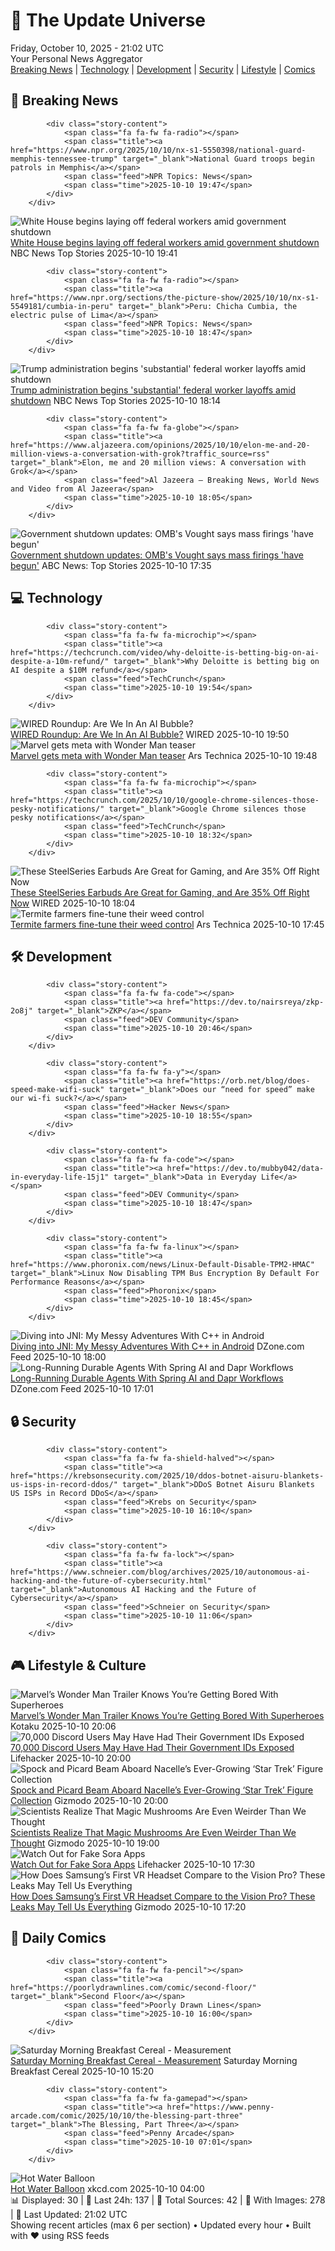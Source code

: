 <!-- Processing 54 RSS feeds at 2025-10-10 21:01:55 UTC -->
<!-- Processing: XKCD -->
<!-- Processing: Saturday Morning Breakfast Cereal -->
<!-- Processing: Penny Arcade -->
<!-- Processing: Poorly Drawn Lines -->
<!-- Processing: Questionable Content -->
<!-- Processing: Dinosaur Comics -->
<!-- Processing: CBC News -->
<!-- Error processing https://rss.cbc.ca/lineup/topstories.xml: The read operation timed out -->
<!-- Processing: Reuters World News -->
<!-- Processing: NBC News Breaking -->
<!-- Processing: Guardian World News -->
<!-- Processing: Sky News World -->
<!-- Processing: WIRED -->
<!-- Processing: Hacker News -->
<!-- Processing: Dev.to -->
<!-- Processing: It's FOSS -->
<!-- Processing: DistroWatch -->
<!-- Processing: Linux.com -->
<!-- Processing: GitHub Blog -->
<!-- Processing: Martin Fowler -->
<!-- Processing: Lifehacker -->
<!-- Processing: Kotaku -->
<!-- Processing: Krebs on Security -->
<!-- Processing: Schneier on Security -->
<!-- Generated 9 new posts out of 23 feeds processed -->
<div class="newspaper-header">
    <h1 class="newspaper-title">📰 The Update Universe</h1>
    <div class="newspaper-date">Friday, October 10, 2025 - 21:02 UTC</div>
    <div class="newspaper-subtitle">Your Personal News Aggregator</div>
</div>

<div class="newspaper-nav">
    <a href="#breaking">Breaking News</a> |
    <a href="#tech">Technology</a> |
    <a href="#dev">Development</a> |
    <a href="#security">Security</a> |
    <a href="#lifestyle">Lifestyle</a> |
    <a href="#webcomics">Comics</a>
</div>

<div class="news-section breaking-news" id="breaking">
<h2 class="section-header">🚨 Breaking News</h2>
<div class="stories-container">
<div class="story">
            
            <div class="story-content">
                <span class="fa fa-fw fa-radio"></span>
                <span class="title"><a href="https://www.npr.org/2025/10/10/nx-s1-5550398/national-guard-memphis-tennessee-trump" target="_blank">National Guard troops begin patrols in Memphis</a></span>
                <span class="feed">NPR Topics: News</span>
                <span class="time">2025-10-10 19:47</span>
            </div>
        </div>
<div class="story">
            <img src="https://media-cldnry.s-nbcnews.com/image/upload/t_fit_1500w/mpx/2704722219/2025_10/1760125295713_now_daily_b_alcindor_layoffs_begin_251010_1920x1080-zoq5aa.jpg" alt="White House begins laying off federal workers amid government shutdown" class="story-image" loading="lazy" onerror="this.style.display='none'">
            <div class="story-content">
                <span class="fa fa-fw fa-broadcast-tower"></span>
                <span class="title"><a href="https://www.nbcnews.com/now/video/white-house-begins-laying-off-federal-workers-amid-government-shutdown-249658437878" target="_blank">White House begins laying off federal workers amid government shutdown</a></span>
                <span class="feed">NBC News Top Stories</span>
                <span class="time">2025-10-10 19:41</span>
            </div>
        </div>
<div class="story">
            
            <div class="story-content">
                <span class="fa fa-fw fa-radio"></span>
                <span class="title"><a href="https://www.npr.org/sections/the-picture-show/2025/10/10/nx-s1-5549181/cumbia-in-peru" target="_blank">Peru: Chicha Cumbia, the electric pulse of Lima</a></span>
                <span class="feed">NPR Topics: News</span>
                <span class="time">2025-10-10 18:47</span>
            </div>
        </div>
<div class="story">
            <img src="https://media-cldnry.s-nbcnews.com/image/upload/t_fit_1500w/rockcms/2025-10/251010-Russ-Vought-Donald-Trump-ch-1349-0bb8e3.jpg" alt="Trump administration begins &#x27;substantial&#x27; federal worker layoffs amid shutdown" class="story-image" loading="lazy" onerror="this.style.display='none'">
            <div class="story-content">
                <span class="fa fa-fw fa-broadcast-tower"></span>
                <span class="title"><a href="https://www.nbcnews.com/politics/trump-administration/trumps-budget-director-says-layoffs-begun-government-shutdown-rcna236923" target="_blank">Trump administration begins &#x27;substantial&#x27; federal worker layoffs amid shutdown</a></span>
                <span class="feed">NBC News Top Stories</span>
                <span class="time">2025-10-10 18:14</span>
            </div>
        </div>
<div class="story">
            
            <div class="story-content">
                <span class="fa fa-fw fa-globe"></span>
                <span class="title"><a href="https://www.aljazeera.com/opinions/2025/10/10/elon-me-and-20-million-views-a-conversation-with-grok?traffic_source=rss" target="_blank">Elon, me and 20 million views: A conversation with Grok</a></span>
                <span class="feed">Al Jazeera – Breaking News, World News and Video from Al Jazeera</span>
                <span class="time">2025-10-10 18:05</span>
            </div>
        </div>
<div class="story">
            <img src="https://s.abcnews.com/images/US/vought-2-gty-gmh-251010_1760115622922_hpMain_4x3t_384.jpg" alt="Government shutdown updates: OMB&#x27;s Vought says mass firings &#x27;have begun&#x27;" class="story-image" loading="lazy" onerror="this.style.display='none'">
            <div class="story-content">
                <span class="fa fa-fw fa-tv"></span>
                <span class="title"><a href="https://abcnews.go.com/Politics/live-updates/government-shutdown-live-updates/?id=126242587" target="_blank">Government shutdown updates: OMB&#x27;s Vought says mass firings &#x27;have begun&#x27;</a></span>
                <span class="feed">ABC News: Top Stories</span>
                <span class="time">2025-10-10 17:35</span>
            </div>
        </div>
</div>
</div>
<div class="news-section tech-news" id="tech">
<h2 class="section-header">💻 Technology</h2>
<div class="stories-container">
<div class="story">
            
            <div class="story-content">
                <span class="fa fa-fw fa-microchip"></span>
                <span class="title"><a href="https://techcrunch.com/video/why-deloitte-is-betting-big-on-ai-despite-a-10m-refund/" target="_blank">Why Deloitte is betting big on AI despite a $10M refund</a></span>
                <span class="feed">TechCrunch</span>
                <span class="time">2025-10-10 19:54</span>
            </div>
        </div>
<div class="story">
            <img src="https://media.wired.com/photos/68e81570a68ae1e7a129fd64/master/pass/openai-value-biz-2181653413.jpg" alt="WIRED Roundup: Are We In An AI Bubble?" class="story-image" loading="lazy" onerror="this.style.display='none'">
            <div class="story-content">
                <span class="fa fa-fw fa-bolt"></span>
                <span class="title"><a href="https://www.wired.com/story/uncanny-valley-podcast-wired-roundup-are-we-in-an-ai-bubble/" target="_blank">WIRED Roundup: Are We In An AI Bubble?</a></span>
                <span class="feed">WIRED</span>
                <span class="time">2025-10-10 19:50</span>
            </div>
        </div>
<div class="story">
            <img src="https://cdn.arstechnica.net/wp-content/uploads/2025/10/wonderman1-500x500.jpg" alt="Marvel gets meta with Wonder Man teaser" class="story-image" loading="lazy" onerror="this.style.display='none'">
            <div class="story-content">
                <span class="fa fa-fw fa-cog"></span>
                <span class="title"><a href="https://arstechnica.com/culture/2025/10/marvel-gets-meta-with-wonder-man-teaser/" target="_blank">Marvel gets meta with Wonder Man teaser</a></span>
                <span class="feed">Ars Technica</span>
                <span class="time">2025-10-10 19:48</span>
            </div>
        </div>
<div class="story">
            
            <div class="story-content">
                <span class="fa fa-fw fa-microchip"></span>
                <span class="title"><a href="https://techcrunch.com/2025/10/10/google-chrome-silences-those-pesky-notifications/" target="_blank">Google Chrome silences those pesky notifications</a></span>
                <span class="feed">TechCrunch</span>
                <span class="time">2025-10-10 18:32</span>
            </div>
        </div>
<div class="story">
            <img src="https://media.wired.com/photos/68e9443e62893a7833fc3ea5/master/pass/Save%20Almost%20$75%20on%20Our%20Favorite%20Gaming%20Earbuds.png" alt="These SteelSeries Earbuds Are Great for Gaming, and Are 35% Off Right Now" class="story-image" loading="lazy" onerror="this.style.display='none'">
            <div class="story-content">
                <span class="fa fa-fw fa-bolt"></span>
                <span class="title"><a href="https://www.wired.com/story/steelseries-arctis-gamebuds-deal-1025/" target="_blank">These SteelSeries Earbuds Are Great for Gaming, and Are 35% Off Right Now</a></span>
                <span class="feed">WIRED</span>
                <span class="time">2025-10-10 18:04</span>
            </div>
        </div>
<div class="story">
            <img src="https://cdn.arstechnica.net/wp-content/uploads/2025/10/GettyImages-90066564-500x500.jpg" alt="Termite farmers fine-tune their weed control" class="story-image" loading="lazy" onerror="this.style.display='none'">
            <div class="story-content">
                <span class="fa fa-fw fa-cog"></span>
                <span class="title"><a href="https://arstechnica.com/science/2025/10/termite-farmers-fine-tune-their-weed-control/" target="_blank">Termite farmers fine-tune their weed control</a></span>
                <span class="feed">Ars Technica</span>
                <span class="time">2025-10-10 17:45</span>
            </div>
        </div>
</div>
</div>
<div class="news-section dev-news" id="dev">
<h2 class="section-header">🛠️ Development</h2>
<div class="stories-container">
<div class="story">
            
            <div class="story-content">
                <span class="fa fa-fw fa-code"></span>
                <span class="title"><a href="https://dev.to/nairsreya/zkp-2o8j" target="_blank">ZKP</a></span>
                <span class="feed">DEV Community</span>
                <span class="time">2025-10-10 20:46</span>
            </div>
        </div>
<div class="story">
            
            <div class="story-content">
                <span class="fa fa-fw fa-y"></span>
                <span class="title"><a href="https://orb.net/blog/does-speed-make-wifi-suck" target="_blank">Does our “need for speed” make our wi-fi suck?</a></span>
                <span class="feed">Hacker News</span>
                <span class="time">2025-10-10 18:55</span>
            </div>
        </div>
<div class="story">
            
            <div class="story-content">
                <span class="fa fa-fw fa-code"></span>
                <span class="title"><a href="https://dev.to/mubby042/data-in-everyday-life-15j1" target="_blank">Data in Everyday Life</a></span>
                <span class="feed">DEV Community</span>
                <span class="time">2025-10-10 18:47</span>
            </div>
        </div>
<div class="story">
            
            <div class="story-content">
                <span class="fa fa-fw fa-linux"></span>
                <span class="title"><a href="https://www.phoronix.com/news/Linux-Default-Disable-TPM2-HMAC" target="_blank">Linux Now Disabling TPM Bus Encryption By Default For Performance Reasons</a></span>
                <span class="feed">Phoronix</span>
                <span class="time">2025-10-10 18:45</span>
            </div>
        </div>
<div class="story">
            <img src="https://dz2cdn1.dzone.com/thumbnail?fid=18689067&w=600" alt="Diving into JNI: My Messy Adventures With C++ in Android" class="story-image" loading="lazy" onerror="this.style.display='none'">
            <div class="story-content">
                <span class="fa fa-fw fa-newspaper"></span>
                <span class="title"><a href="https://dzone.com/articles/diving-into-jni-my-messy-adventures-with-c-in-andr" target="_blank">Diving into JNI: My Messy Adventures With C++ in Android</a></span>
                <span class="feed">DZone.com Feed</span>
                <span class="time">2025-10-10 18:00</span>
            </div>
        </div>
<div class="story">
            <img src="https://dz2cdn1.dzone.com/thumbnail?fid=18690879&w=600" alt="Long-Running Durable Agents With Spring AI and Dapr Workflows" class="story-image" loading="lazy" onerror="this.style.display='none'">
            <div class="story-content">
                <span class="fa fa-fw fa-newspaper"></span>
                <span class="title"><a href="https://dzone.com/articles/durable-agents-with-spring-ai-and-dapr" target="_blank">Long-Running Durable Agents With Spring AI and Dapr Workflows</a></span>
                <span class="feed">DZone.com Feed</span>
                <span class="time">2025-10-10 17:01</span>
            </div>
        </div>
</div>
</div>
<div class="news-section security-news" id="security">
<h2 class="section-header">🔒 Security</h2>
<div class="stories-container">
<div class="story">
            
            <div class="story-content">
                <span class="fa fa-fw fa-shield-halved"></span>
                <span class="title"><a href="https://krebsonsecurity.com/2025/10/ddos-botnet-aisuru-blankets-us-isps-in-record-ddos/" target="_blank">DDoS Botnet Aisuru Blankets US ISPs in Record DDoS</a></span>
                <span class="feed">Krebs on Security</span>
                <span class="time">2025-10-10 16:10</span>
            </div>
        </div>
<div class="story">
            
            <div class="story-content">
                <span class="fa fa-fw fa-lock"></span>
                <span class="title"><a href="https://www.schneier.com/blog/archives/2025/10/autonomous-ai-hacking-and-the-future-of-cybersecurity.html" target="_blank">Autonomous AI Hacking and the Future of Cybersecurity</a></span>
                <span class="feed">Schneier on Security</span>
                <span class="time">2025-10-10 11:06</span>
            </div>
        </div>
</div>
</div>
<div class="news-section lifestyle-news" id="lifestyle">
<h2 class="section-header">🎮 Lifestyle & Culture</h2>
<div class="stories-container">
<div class="story">
            <img src="https://kotaku.com/app/uploads/2025/10/wonder-man-1280x720.jpg" alt="Marvel’s Wonder Man Trailer Knows You’re Getting Bored With Superheroes" class="story-image" loading="lazy" onerror="this.style.display='none'">
            <div class="story-content">
                <span class="fa fa-fw fa-gamepad"></span>
                <span class="title"><a href="https://kotaku.com/marvel-wonder-man-trailer-disney-mcu-2000634087" target="_blank">Marvel’s Wonder Man Trailer Knows You’re Getting Bored With Superheroes</a></span>
                <span class="feed">Kotaku</span>
                <span class="time">2025-10-10 20:06</span>
            </div>
        </div>
<div class="story">
            <img src="https://lifehacker.com/imagery/articles/01K77NZH47JV190KT14JG1XSYW/hero-image.jpg" alt="70,000 Discord Users May Have Had Their Government IDs Exposed" class="story-image" loading="lazy" onerror="this.style.display='none'">
            <div class="story-content">
                <span class="fa fa-fw fa-life-ring"></span>
                <span class="title"><a href="https://lifehacker.com/tech/discord-suffered-a-major-hack?utm_medium=RSS" target="_blank">70,000 Discord Users May Have Had Their Government IDs Exposed</a></span>
                <span class="feed">Lifehacker</span>
                <span class="time">2025-10-10 20:00</span>
            </div>
        </div>
<div class="story">
            <img src="https://gizmodo.com/app/uploads/2025/10/SDCC_StarTrek_Nacelle_Spock-1280x853.jpg" alt="Spock and Picard Beam Aboard Nacelle’s Ever-Growing ‘Star Trek’ Figure Collection" class="story-image" loading="lazy" onerror="this.style.display='none'">
            <div class="story-content">
                <span class="fa fa-fw fa-computer"></span>
                <span class="title"><a href="https://gizmodo.com/spock-and-picard-beam-aboard-nacelles-ever-growing-star-trek-figure-collection-2000671112" target="_blank">Spock and Picard Beam Aboard Nacelle’s Ever-Growing ‘Star Trek’ Figure Collection</a></span>
                <span class="feed">Gizmodo</span>
                <span class="time">2025-10-10 20:00</span>
            </div>
        </div>
<div class="story">
            <img src="https://gizmodo.com/app/uploads/2025/10/magicmushrooms-1280x853.jpg" alt="Scientists Realize That Magic Mushrooms Are Even Weirder Than We Thought" class="story-image" loading="lazy" onerror="this.style.display='none'">
            <div class="story-content">
                <span class="fa fa-fw fa-computer"></span>
                <span class="title"><a href="https://gizmodo.com/scientists-realize-that-magic-mushrooms-psilocybin-are-even-weirder-than-we-thought-2000671048" target="_blank">Scientists Realize That Magic Mushrooms Are Even Weirder Than We Thought</a></span>
                <span class="feed">Gizmodo</span>
                <span class="time">2025-10-10 19:00</span>
            </div>
        </div>
<div class="story">
            <img src="https://lifehacker.com/imagery/articles/01K77BV2XJQVJW82FT2M7GHG8B/hero-image.jpg" alt="Watch Out for Fake Sora Apps" class="story-image" loading="lazy" onerror="this.style.display='none'">
            <div class="story-content">
                <span class="fa fa-fw fa-life-ring"></span>
                <span class="title"><a href="https://lifehacker.com/tech/watch-out-for-fake-sora-apps?utm_medium=RSS" target="_blank">Watch Out for Fake Sora Apps</a></span>
                <span class="feed">Lifehacker</span>
                <span class="time">2025-10-10 17:30</span>
            </div>
        </div>
<div class="story">
            <img src="https://gizmodo.com/app/uploads/2025/01/Samsung-Project-Moohan-Image-Hero-1280x853.jpg" alt="How Does Samsung’s First VR Headset Compare to the Vision Pro? These Leaks May Tell Us Everything" class="story-image" loading="lazy" onerror="this.style.display='none'">
            <div class="story-content">
                <span class="fa fa-fw fa-computer"></span>
                <span class="title"><a href="https://gizmodo.com/how-does-samsungs-first-vr-headset-compare-to-the-vision-pro-these-leaks-may-tell-us-everything-2000670956" target="_blank">How Does Samsung’s First VR Headset Compare to the Vision Pro? These Leaks May Tell Us Everything</a></span>
                <span class="feed">Gizmodo</span>
                <span class="time">2025-10-10 17:20</span>
            </div>
        </div>
</div>
</div>
<div class="news-section webcomics-section" id="webcomics">
<h2 class="section-header">🎨 Daily Comics</h2>
<div class="stories-container">
<div class="story">
            
            <div class="story-content">
                <span class="fa fa-fw fa-pencil"></span>
                <span class="title"><a href="https://poorlydrawnlines.com/comic/second-floor/" target="_blank">Second Floor</a></span>
                <span class="feed">Poorly Drawn Lines</span>
                <span class="time">2025-10-10 16:00</span>
            </div>
        </div>
<div class="story">
            <img src="https://www.smbc-comics.com/comics/1760073065-20251010.png" alt="Saturday Morning Breakfast Cereal - Measurement" class="story-image" loading="lazy" onerror="this.style.display='none'">
            <div class="story-content">
                <span class="fa fa-fw fa-smile"></span>
                <span class="title"><a href="https://www.smbc-comics.com/comic/measurement" target="_blank">Saturday Morning Breakfast Cereal - Measurement</a></span>
                <span class="feed">Saturday Morning Breakfast Cereal</span>
                <span class="time">2025-10-10 15:20</span>
            </div>
        </div>
<div class="story">
            
            <div class="story-content">
                <span class="fa fa-fw fa-gamepad"></span>
                <span class="title"><a href="https://www.penny-arcade.com/comic/2025/10/10/the-blessing-part-three" target="_blank">The Blessing, Part Three</a></span>
                <span class="feed">Penny Arcade</span>
                <span class="time">2025-10-10 07:01</span>
            </div>
        </div>
<div class="story">
            <img src="https://imgs.xkcd.com/comics/hot_water_balloon.png" alt="Hot Water Balloon" class="story-image" loading="lazy" onerror="this.style.display='none'">
            <div class="story-content">
                <span class="fa fa-fw fa-laugh"></span>
                <span class="title"><a href="https://xkcd.com/3153/" target="_blank">Hot Water Balloon</a></span>
                <span class="feed">xkcd.com</span>
                <span class="time">2025-10-10 04:00</span>
            </div>
        </div>
</div>
</div>

<div class="newspaper-footer">
    <div class="stats">
        📊 Displayed: 30 | 📅 Last 24h: 137 | 📡 Total Sources: 42 | 📸 With Images: 278 |
        🔄 Last Updated: 21:02 UTC
    </div>
    <div class="footer-note">
        Showing recent articles (max 6 per section) • Updated every hour • Built with ❤️ using RSS feeds
    </div>
</div>
